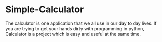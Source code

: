# Simple-Calculator
The calculator is one application that we all use in our day to day lives. If you are trying to get your hands dirty with programming in python, Calculator is a project which is easy and useful at the same time.
